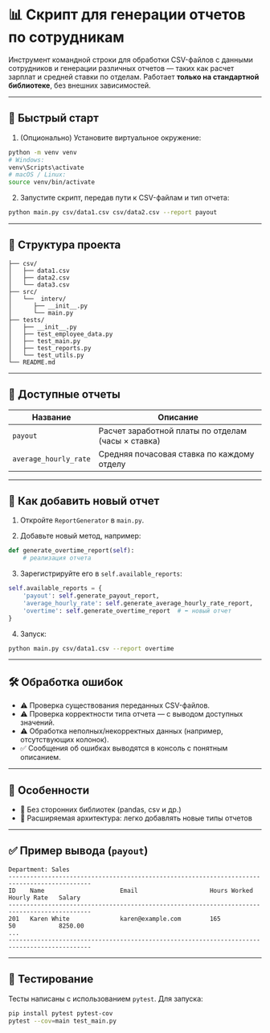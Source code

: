 
# 📊 Скрипт для генерации отчетов по сотрудникам

Инструмент командной строки для обработки CSV-файлов с данными сотрудников и генерации различных отчетов — таких как расчет зарплат и средней ставки по отделам. Работает **только на стандартной библиотеке**, без внешних зависимостей.

---

## 🚀 Быстрый старт

1. (Опционально) Установите виртуальное окружение:

```bash
python -m venv venv
# Windows:
venv\Scripts\activate
# macOS / Linux:
source venv/bin/activate
```

2. Запустите скрипт, передав пути к CSV-файлам и тип отчета:

```bash
python main.py csv/data1.csv csv/data2.csv --report payout
```

---

## 📁 Структура проекта

```
├── csv/
│   ├── data1.csv
│   ├── data2.csv
│   └── data3.csv
├── src/
│   └──  interv/
│      ├── __init__.py
│      └── main.py
├── tests/
│   ├── __init__.py
│   ├── test_employee_data.py
│   ├── test_main.py
│   ├── test_reports.py
│   └── test_utils.py
└── README.md
```

---

## 📌 Доступные отчеты

| Название               | Описание                                                  |
|------------------------|------------------------------------------------------------|
| `payout`               | Расчет заработной платы по отделам (часы × ставка)         |
| `average_hourly_rate`  | Средняя почасовая ставка по каждому отделу                |

---

## 🧩 Как добавить новый отчет

1. Откройте `ReportGenerator` в `main.py`.

2. Добавьте новый метод, например:

```python
def generate_overtime_report(self):
    # реализация отчета
```

3. Зарегистрируйте его в `self.available_reports`:

```python
self.available_reports = {
    'payout': self.generate_payout_report,
    'average_hourly_rate': self.generate_average_hourly_rate_report,
    'overtime': self.generate_overtime_report  # ⬅️ новый отчет
}
```

4. Запуск:

```bash
python main.py csv/data1.csv --report overtime
```

---

## 🛠 Обработка ошибок

- ⚠️ Проверка существования переданных CSV-файлов.
- ⚠️ Проверка корректности типа отчета — с выводом доступных значений.
- ⚠️ Обработка неполных/некорректных данных (например, отсутствующих колонок).
- ✅ Сообщения об ошибках выводятся в консоль с понятным описанием.

---

## 📌 Особенности

- 🧩 Без сторонних библиотек (pandas, csv и др.)
- 🧱 Расширяемая архитектура: легко добавлять новые типы отчетов

---

## ✅ Пример вывода (`payout`)

```
Department: Sales
---------------------------------------------------------------------------------------------
ID    Name                     Email                    Hours Worked   Hourly Rate   Salary
---------------------------------------------------------------------------------------------
201   Karen White              karen@example.com        165            50            8250.00
...
---------------------------------------------------------------------------------------------
```

---

## 🧪 Тестирование

Тесты написаны с использованием `pytest`. Для запуска:

```bash
pip install pytest pytest-cov
pytest --cov=main test_main.py
```

